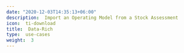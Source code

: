 ```yaml
--- 
date: "2020-12-03T14:35:13+06:00" 
description:  Import an Operating Model from a Stock Assessment 
icon:  ti-download 
title:  Data-Rich 
type:  use-cases 
weight:  3 
--- 
```

